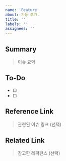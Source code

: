 ```yaml
---
name: 'Feature'
about: 기능 추가.
title: ''
labels: ''
assignees: ''
---
```


## Summary

> 이슈 요악

## To-Do

- [ ]
- [ ]

## Reference Link

> 관련된 이슈 링크 (선택)

## Related Link

> 참고한 레퍼런스 (선택)

